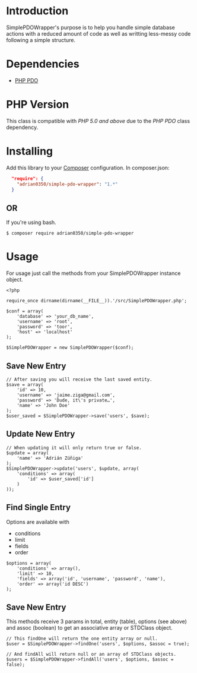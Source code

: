 # Introduction

SimplePDOWrapper's purpose is to help you handle simple database actions with a reduced
amount of code as well as writting less-messy code following a simple structure.

# Dependencies

 * [PHP PDO](http://php.net/manual/en/book.pdo.php)

# PHP Version

This class is compatible with *PHP 5.0 and above* due to the *PHP PDO* class dependency.

# Installing
Add this library to your [Composer](https://packagist.org/packages/adrian0350/simple-pdo-wrapper) configuration. In
composer.json:
```json
  "require": {
    "adrian0350/simple-pdo-wrapper": "1.*"
  }
```

## OR

If you're using bash.
```
$ composer require adrian0350/simple-pdo-wrapper
```

# Usage

For usage just call the methods from your SimplePDOWrapper instance object.
```
<?php

require_once dirname(dirname(__FILE__)).'/src/SimplePDOWrapper.php';

$conf = array(
	'database' => 'your_db_name',
	'username' => 'root',
	'password' => 'toor',
	'host' => 'localhost'
);

$SimplePDOWrapper = new SimplePDOWrapper($conf);
```
## Save New Entry

```
// After saving you will receive the last saved entity.
$save = array(
	'id' => 10,
	'username' => 'jaime.ziga@gmail.com',
	'password' => 'Dude, it\'s private…',
	'name' => 'John Doe'
);
$user_saved = $SimplePDOWrapper->save('users', $save);
```

## Update New Entry

```
// When updating it will only return true or false.
$update = array(
	'name' => 'Adrián Zúñiga'
);
$SimplePDOWrapper->update('users', $update, array(
	'conditions' => array(
		'id' => $user_saved['id']
	)
));
```

## Find Single Entry

Options are available with
* conditions
* limit
* fields
* order

```
$options = array(
	'conditions' => array(),
	'limit' => 10,
	'fields' => array('id', 'username', 'password', 'name'),
	'order' => array('id DESC')
);
```

## Save New Entry
This methods receive 3 params in total, entity (table), options (see above) and
assoc (boolean) to get an associative array or STDClass object.
```
// This findOne will return the one entity array or null.
$user = $SimplePDOWrapper->findOne('users', $options, $assoc = true);

// And findAll will return null or an array of STDClass objects.
$users = $SimplePDOWrapper->findAll('users', $options, $assoc = false);
```
